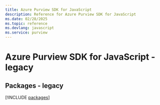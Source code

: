 ```yaml
---
title: Azure Purview SDK for JavaScript
description: Reference for Azure Purview SDK for JavaScript
ms.date: 02/28/2025
ms.topic: reference
ms.devlang: javascript
ms.service: purview
---
```

# Azure Purview SDK for JavaScript - legacy
## Packages - legacy
[!INCLUDE [packages](purview-index.md)]